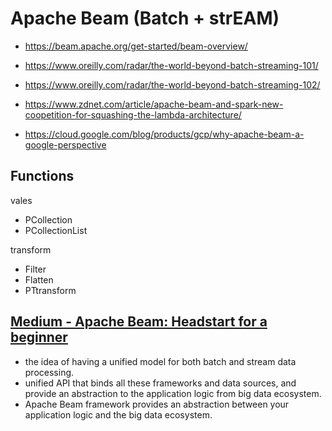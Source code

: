 # Apache Beam (Batch + strEAM)

- https://beam.apache.org/get-started/beam-overview/
- https://www.oreilly.com/radar/the-world-beyond-batch-streaming-101/
- https://www.oreilly.com/radar/the-world-beyond-batch-streaming-102/

- https://www.zdnet.com/article/apache-beam-and-spark-new-coopetition-for-squashing-the-lambda-architecture/
- https://cloud.google.com/blog/products/gcp/why-apache-beam-a-google-perspective


## Functions 

vales 

- PCollection
- PCollectionList

transform 

- Filter 
- Flatten 
- PTtransform 


## [Medium - Apache Beam: Headstart for a beginner](https://medium.com/analytics-vidhya/apache-beam-a-beginners-approach-4783dfc6fea)

- the idea of having a unified model for both batch and stream data processing. 
- unified API that binds all these frameworks and data sources, and provide an abstraction to the application logic from big data ecosystem.
- Apache Beam framework provides an abstraction between your application logic and the big data ecosystem.